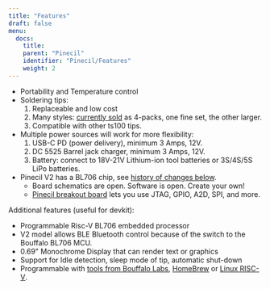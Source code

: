 ```yaml
---
title: "Features"
draft: false
menu:
  docs:
    title:
    parent: "Pinecil"
    identifier: "Pinecil/Features"
    weight: 2
---
```


* Portability and Temperature control
* Soldering tips:
  1. Replaceable and low cost
  2. Many styles: [currently sold](https://pine64.com/product-category/pinecil/) as 4-packs, one fine set, the other larger.
  3. Compatible with other ts100 tips.
* Multiple power sources will work for more flexibility:
  1. USB-C PD (power delivery), minimum 3 Amps, 12V.
  2. DC 5525 Barrel jack charger, minimum 3 Amps, 12V.
  3. Battery: connect to 18V-21V Lithium-ion tool batteries or 3S/4S/5S LiPo batteries.
* Pinecil V2 has a BL706 chip, see [history of changes below](/documentation/Pinecil/Further_information/History_of_hardware_changes/).
  * Board schematics are open. Software is open. Create your own!
  * [Pinecil breakout board](https://pine64.com/product/pinecil-break-out-board/) lets you use JTAG, GPIO, A2D, SPI, and more.

Additional features (useful for devkit):

* Programmable Risc-V BL706 embedded processor
* V2 model allows BLE Bluetooth control because of the switch to the Bouffalo BL706 MCU.
* 0.69" Monochrome Display that can render text or graphics
* Support for Idle detection, sleep mode of tip, automatic shut-down
* Programmable with [tools from Bouffalo Labs](https://github.com/bouffalolab/bl_mcu_sdk), [HomeBrew](https://github.com/riscv-software-src/homebrew-riscv) or [Linux RISC-V](https://wiki.debian.org/RISC-V#Cross_compilation).
